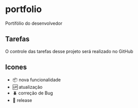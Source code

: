 # portfolio

Portifólio do desenvolvedor
## Tarefas

O controle das tarefas desse projeto será realizado no GitHub

## Icones

- :package: nova funcionalidade
- :up: atualização
- :beetle: correção de Bug
- :checkered_flag: release
